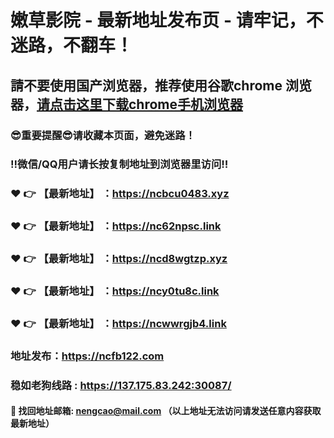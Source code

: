 # 嫩草影院 - 最新地址发布页 - 请牢记，不迷路，不翻车！

## 請不要使用国产浏览器，推荐使用谷歌chrome 浏览器，<a href = "https://www.google.cn/chrome/">请点击这里下载chrome手机浏览器</a>

### :sunglasses:重要提醒:sunglasses:请收藏本页面，避免迷路！
### ‼️微信/QQ用户请长按复制地址到浏览器里访问‼️

### :heart: :point_right: 【最新地址】 ：https://ncbcu0483.xyz
### :heart: :point_right: 【最新地址】 ：https://nc62npsc.link
### :heart: :point_right: 【最新地址】 ：https://ncd8wgtzp.xyz
### :heart: :point_right: 【最新地址】 ：https://ncy0tu8c.link
### :heart: :point_right: 【最新地址】 ：https://ncwwrgjb4.link

### 地址发布：https://ncfb122.com
### 稳如老狗线路 : https://137.175.83.242:30087/

#### :e-mail: __找回地址邮箱: nengcao@mail.com （以上地址无法访问请发送任意内容获取最新地址）__
